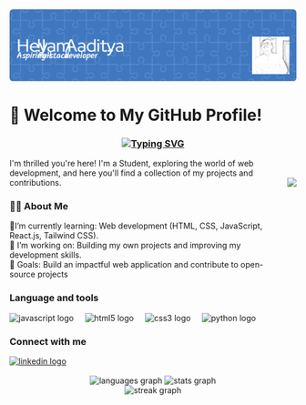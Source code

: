 <img src="https://github.com/AadityaBansal01/AadityaBansal01/blob/main/github-header-image%20(2).png" alt="Banner" width="1000"/>
 <h1>👋 Welcome to My GitHub Profile!</h1>
<h3 align="center"> <a href="https://git.io/typing-svg"><img src="https://readme-typing-svg.demolab.com?font=lora&size=24&pause=1000&color=F70407&vCenter=true&random=false&width=435&lines=Aspiring+Full+stack+Developer%F0%9F%91%A8%E2%80%8D%F0%9F%92%BB%F0%9F%91%A8%E2%80%8D%F0%9F%92%BB;Upcoming+Software+Engineer%F0%9F%91%A8%E2%80%8D%F0%9F%92%BB%F0%9F%91%A8%E2%80%8D%F0%9F%92%BB" alt="Typing SVG" /></a></h3>
I'm thrilled you're here! I'm a Student, exploring the world of web development, and here you'll find a collection of my projects and contributions.
 <img align="right" height="200" src="https://media.giphy.com/media/lP8xu5t2DLGG045H8F/giphy.gif"  />
<h3 align="left">👩‍💻  About Me</h3>
<p align="left"> 🌱I’m currently learning: Web development (HTML, CSS, JavaScript, React.js, Tailwind CSS).<br>
  🔭 I’m working on: Building my own projects and improving my development skills.<br> 🎯 Goals: Build an impactful web application and contribute to open-source projects<br>


###
<h3 align="left"> Language and tools</h3>
<div align="left">
  <img src="https://cdn.jsdelivr.net/gh/devicons/devicon/icons/javascript/javascript-original.svg" height="30" alt="javascript logo"  />
  <img width="12" />
    <img src="https://cdn.jsdelivr.net/gh/devicons/devicon/icons/html5/html5-original.svg" height="30" alt="html5 logo"  />
  <img width="12" />
  <img src="https://cdn.jsdelivr.net/gh/devicons/devicon/icons/css3/css3-original.svg" height="30" alt="css3 logo"  />
  <img width="12" />
  <img src="https://cdn.jsdelivr.net/gh/devicons/devicon/icons/python/python-original.svg" height="30" alt="python logo"  />
  <img width="12" />
  
###
<h3 align="left"> Connect with me</h3>
<div align="left">
  <a href="https://www.linkedin.com/in/iamaadityabansal" target="_blank">
    <img src="https://img.shields.io/static/v1?message=LinkedIn&logo=linkedin&label=&color=0077B5&logoColor=white&labelColor=&style=for-the-badge" height="35" alt="linkedin logo"  />
    </a>
</div>

<br clear="both">
<div align="center">
 <img src="https://github-readme-stats.vercel.app/api/top-langs?username=AadityaBansal01&locale=en&hide_title=false&layout=compact&card_width=320&langs_count=5&theme=dracula&hide_border=false" height="150" alt="languages graph"  />
 <img src="https://github-readme-stats.vercel.app/api?username=AadityaBansal01&hide_title=false&hide_rank=false&show_icons=true&include_all_commits=true&count_private=true&disable_animations=false&theme=dracula&locale=en&hide_border=false" height="150" alt="stats graph"  />
</div>
<div align="center">
  <img src="https://streak-stats.demolab.com?user=AadityaBansal01&locale=en&mode=daily&theme=white&hide_border=false&border_radius=5&order=3" height="220" alt="streak graph"  />
</div>

